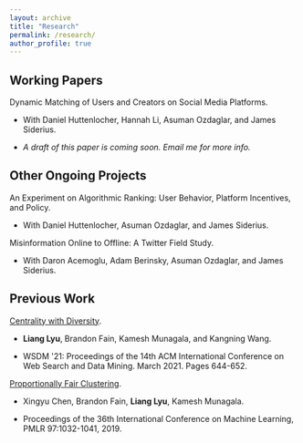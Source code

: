 ```yaml
---
layout: archive
title: "Research"
permalink: /research/
author_profile: true
---
```


## Working Papers

Dynamic Matching of Users and Creators on Social Media Platforms.

* With Daniel Huttenlocher, Hannah Li, Asuman Ozdaglar, and James Siderius.

* *A draft of this paper is coming soon. Email me for more info.*

## Other Ongoing Projects

An Experiment on Algorithmic Ranking: User Behavior, Platform Incentives, and Policy.

* With Daniel Huttenlocher, Asuman Ozdaglar, and James Siderius.

Misinformation Online to Offline: A Twitter Field Study.

* With Daron Acemoglu, Adam Berinsky, Asuman Ozdaglar, and James Siderius.

## Previous Work

[Centrality with Diversity](https://dl.acm.org/doi/10.1145/3437963.3441789).

* **Liang Lyu**, Brandon Fain, Kamesh Munagala, and Kangning Wang.

* WSDM '21: Proceedings of the 14th ACM International Conference on Web Search and Data Mining. March 2021. Pages 644-652.

[Proportionally Fair Clustering](http://proceedings.mlr.press/v97/chen19d.html).

* Xingyu Chen, Brandon Fain, **Liang Lyu**, Kamesh Munagala.

* Proceedings of the 36th International Conference on Machine Learning, PMLR 97:1032-1041, 2019.
